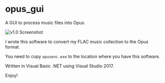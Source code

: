 # opus_gui
A GUI to process music files into Opus.

![v1.0 Screenshot](https://moisescardona.me/files/Opus%20GUI%20V1.0.PNG)

I wrote this software to convert my FLAC music collection to the Opus format.

You need to copy `opusenc.exe` to the location where you have this software.

Written in Visual Basic .NET using Visual Studio 2017.

Enjoy!
